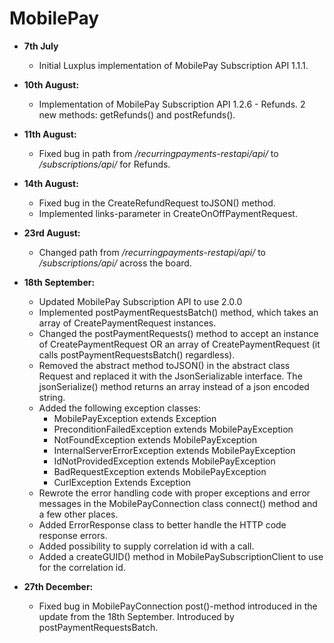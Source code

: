 # MobilePay
- **7th July** 
    - Initial Luxplus implementation of MobilePay Subscription API 1.1.1.

- **10th August:** 
    - Implementation of MobilePay Subscription API 1.2.6 - Refunds. 2 new methods: getRefunds() and postRefunds().

- **11th August:** 
    - Fixed bug in path from _/recurringpayments-restapi/api/_ to _/subscriptions/api/_ for Refunds.

- **14th August:** 
    - Fixed bug in the CreateRefundRequest toJSON() method.
    - Implemented links-parameter in CreateOnOffPaymentRequest.
    
- **23rd August:**
    - Changed path from _/recurringpayments-restapi/api/_ to _/subscriptions/api/_ across the board.

- **18th September:**
    - Updated MobilePay Subscription API to use 2.0.0
    - Implemented postPaymentRequestsBatch() method, which takes an array of CreatePaymentRequest instances.
    - Changed the postPaymentRequests() method to accept an instance of CreatePaymentRequest OR an array of CreatePaymentRequest (it calls postPaymentRequestsBatch() regardless).
    - Removed the abstract method toJSON() in the abstract class Request and replaced it with the JsonSerializable interface. The jsonSerialize() method returns an array instead of a json encoded string. 
    - Added the following exception classes: 
        - MobilePayException extends Exception
        - PreconditionFailedException extends MobilePayException
        - NotFoundException extends MobilePayException
        - InternalServerErrorException extends MobilePayException
        - IdNotProvidedException extends MobilePayException
        - BadRequestException extends MobilePayException
        - CurlException Extends Exception
    - Rewrote the error handling code with proper exceptions and error messages in the MobilePayConnection class connect() method and a few other places.
    - Added ErrorResponse class to better handle the HTTP code response errors.
    - Added possibility to supply correlation id with a call.
    - Added a createGUID() method in MobilePaySubscriptionClient to use for the correlation id.
    
- **27th December:**
    - Fixed bug in MobilePayConnection post()-method introduced in the update from the 18th September. Introduced by postPaymentRequestsBatch.